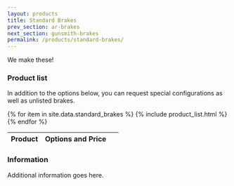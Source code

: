```yaml
---
layout: products
title: Standard Brakes
prev_section: ar-brakes
next_section: gunsmith-brakes
permalink: /products/standard-brakes/
---
```


We make these!

### Product list

In addition to the options below, you can request special configurations as well as unlisted brakes.

<div class="mobile-side-scroller">

<table>
  <thead>
    <tr>
      <th>Product</th>
      <th><span class="option">Options</span> and <span class="price">Price</span></th>
      <th>&nbsp;</th>
    </tr>
  </thead>
  <tbody>
{% for item in site.data.standard_brakes %}
  {% include product_list.html %}
{% endfor %}
  </tbody>
</table>
</div>

### Information

Additional information goes here.
